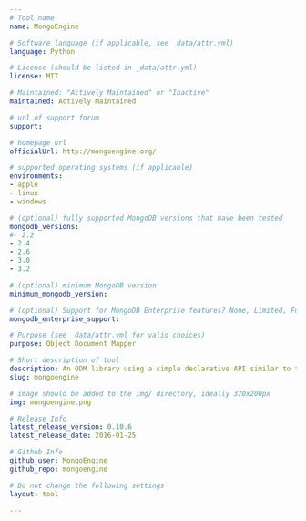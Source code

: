 ```yaml
---
# Tool name
name: MongoEngine

# Software language (if applicable, see _data/attr.yml)
language: Python

# License (should be listed in _data/attr.yml)
license: MIT

# Maintained: "Actively Maintained" or "Inactive"
maintained: Actively Maintained

# url of support forum
support: 

# homepage url
officialUrl: http://mongoengine.org/

# supported operating systems (if applicable)
environments:
- apple
- linux
- windows

# (optional) fully supported MongoDB versions that have been tested
mongodb_versions:
#- 2.2
- 2.4
- 2.6
- 3.0
- 3.2

# (optional) minimum MongoDB version
minimum_mongodb_version:

# (optional) Support for MongoDB Enterprise features? None, Limited, Full
mongodb_enterprise_support: 

# Purpose (see _data/attr.yml for valid choices)
purpose: Object Document Mapper

# Short description of tool
description: An ODM library using a simple declarative API similar to the Django ORM.
slug: mongoengine

# image should be added to the img/ directory, ideally 370x200px
img: mongoengine.png

# Release Info
latest_release_version: 0.10.6
latest_release_date: 2016-01-25

# Github Info
github_user: MongoEngine
github_repo: mongoengine

# Do not change the following settings
layout: tool

---
```


